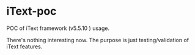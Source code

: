 # iText-poc
POC of iText framework (v5.5.10 ) usage.

There's nothing interesting now. The purpose is just testing/validation of iText features.
